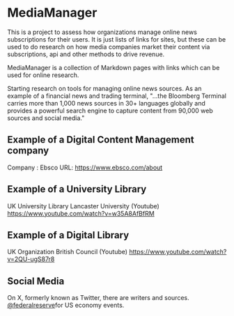 # MediaManager

This is a project to assess how organizations manage online news subscriptions for their users. It is just lists of links for sites, but these can be used to do research on how media companies market their content via subscriptions, api and other methods to drive revenue.

MediaManager is a collection of Markdown pages with links which can be used for online research.

Starting research on tools for managing online news sources. As an example of a financial news and trading terminal, "...the Bloomberg Terminal carries more than 1,000 news sources in 30+ languages globally and provides a powerful search engine to capture content from 90,000 web sources and social media."

## Example of a Digital Content Management company
Company : Ebsco 
URL: https://www.ebsco.com/about

## Example of a University Library
UK University Library
Lancaster University (Youtube) https://www.youtube.com/watch?v=w35A8AfBfRM

## Example of a Digital Library
UK Organization
British Council (Youtube) https://www.youtube.com/watch?v=2QU-ugS87r8

## Social Media
On X, formerly known as Twitter, there are writers and sources. [@federalreserve](https://twitter.com/federalreserve)for US economy events. 
